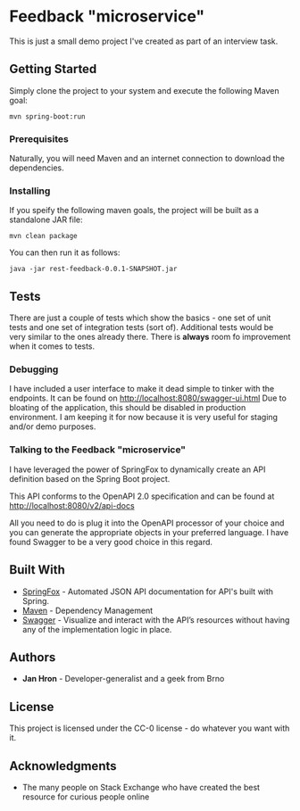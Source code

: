 # Feedback "microservice"

This is just a small demo project I've created as part of an interview task.

## Getting Started

Simply clone the project to your system and execute the following Maven goal:
```
mvn spring-boot:run
```
### Prerequisites

Naturally, you will need Maven and an internet connection to download the dependencies.

### Installing

If you speify the following maven goals, the project will be built as a standalone JAR file:
```
mvn clean package
```

You can then run it as follows:
```
java -jar rest-feedback-0.0.1-SNAPSHOT.jar
```

## Tests

There are just a couple of tests which show the basics - one set of unit tests and one set of integration tests (sort of).
Additional tests would be very similar to the ones already there.
There is **always** room fo improvement when it comes to tests.

### Debugging

I have included a user interface to make it dead simple to tinker with the endpoints.
It can be found on [http://localhost:8080/swagger-ui.html](http://localhost:8080/swagger-ui.html)
Due to bloating of the application, this should be disabled in production environment.
I am keeping it for now because it is very useful for staging and/or demo purposes.

### Talking to the Feedback "microservice"

I have leveraged the power of SpringFox to dynamically create an API definition based on the Spring Boot project.

This API conforms to the OpenAPI 2.0 specification and can be found at [http://localhost:8080/v2/api-docs](http://localhost:8080/v2/api-docs)

All you need to do is plug it into the OpenAPI processor of your choice and you can generate the appropriate objects in your preferred language.
I have found Swagger to be a very good choice in this regard.

## Built With

* [SpringFox](http://springfox.github.io/springfox/) - Automated JSON API documentation for API's built with Spring.
* [Maven](https://maven.apache.org/) - Dependency Management
* [Swagger](https://swagger.io/swagger-ui/) - Visualize and interact with the API’s resources without having any of the implementation logic in place.

## Authors

* **Jan Hron** - Developer-generalist and a geek from Brno

## License

This project is licensed under the CC-0 license - do whatever you want with it.

## Acknowledgments

* The many people on Stack Exchange who have created the best resource for curious people online


